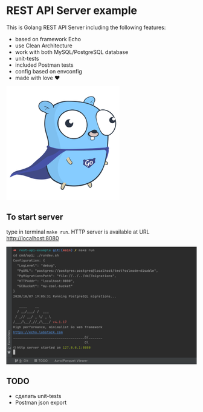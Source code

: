 # REST API Server example

This is Golang REST API Server including the following features:
* based on framework Echo
* use Clean Architecture
* work with both MySQL/PostgreSQL database
* unit-tests
* included Postman tests
* config based on envconfig
* made with love :heart:

![image this is gopher](./images/gopher.png)

## To start server
type in terminal `make run`. HTTP server is available at URL [http://localhost:8080](http://localhost:8080)

![command `make run`](./images/make-run.png)


## TODO
* сделать unit-tests
* Postman json export
